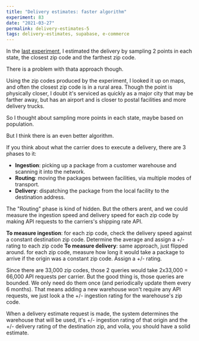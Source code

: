 ```yaml
---
title: "Delivery estimates: faster algorithm"
experiment: 83
date: "2021-03-27"
permalink: delivery-estimates-5
tags: delivery-estimates, supabase, e-commerce
---
```


In the [last experiment](/posts/delivery-estimates-4), I estimated the delivery by sampling 2 points in each state, the closest zip code and the farthest zip code.

There is a problem with thata approach though.

Using the zip codes produced by the experiment, I looked it up on maps, and often the closest zip code is in a rural area. Though the point is physically closer, I doubt it's serviced as quickly as a major city that may be farther away, but has an airport and is closer to postal facilities and more delivery trucks.

So I thought about sampling more points in each state, maybe based on population.

But I think there is an even better algorithm.

If you think about what the carrier does to execute a delivery, there are 3 phases to it:

- **Ingestion**: picking up a package from a customer warehouse and scanning it into the network.
- **Routing**: moving the packages between facilities, via multiple modes of transport.
- **Delivery**: dispatching the package from the local facility to the destination address.

The "Routing" phase is kind of hidden. But the others arent, and we could measure the ingestion speed and delivery speed for each zip code by making API requests to the carriers's shipping rate API.

**To measure ingestion**: for each zip code, check the delivery speed against a constant destination zip code. Determine the average and assign a +/- rating to each zip code
**To measure delivery**: same approach, just flipped around. for each zip code, measure how long it would take a package to arrive if the origin was a constant zip code. Assign a +/- rating.

Since there are 33,000 zip codes, those 2 queries would take 2x33,000 = 66,000 API requests per carrier. But the good thing is, those queries are bounded. We only need do them once (and periodically update them every 6 months). That means adding a new warehouse won't require any API requests, we just look a the +/- ingestion rating for the warehouse's zip code.

When a delivery estimate request is made, the system determines the warehouse that will be used, it's +/- ingestion rating of that origin and the +/- delivery rating of the destination zip, and voila, you should have a solid estimate.
